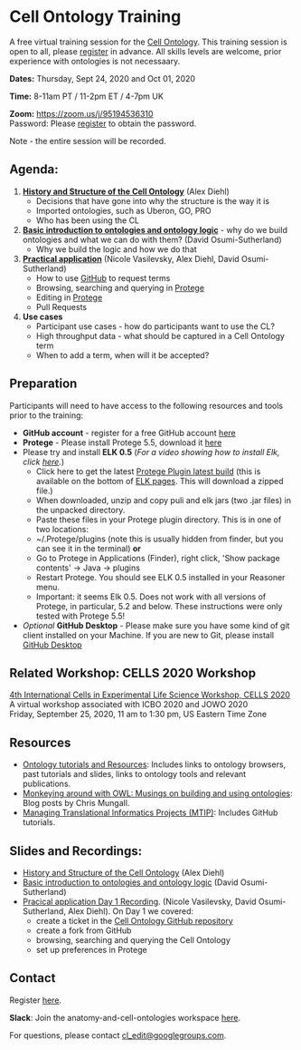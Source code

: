 # Cell Ontology Training

A free virtual training session for the [Cell Ontology](https://github.com/obophenotype/cell-ontology). This training session is open to all, please [register](https://docs.google.com/forms/d/e/1FAIpQLSdQud9QmKylV-6quqhWe6xIQxMu542qKqny3vOZRI9-XLreGA/viewform) in advance. All skills levels are welcome, prior experience with ontologies is not necessaary.

**Dates:**
Thursday, Sept 24, 2020 and Oct 01, 2020

**Time:**
8-11am PT / 11-2pm ET / 4-7pm UK

**Zoom:**
https://zoom.us/j/95194536310  
Password: Please [register](https://docs.google.com/forms/d/e/1FAIpQLSdQud9QmKylV-6quqhWe6xIQxMu542qKqny3vOZRI9-XLreGA/viewform) to obtain the password. 

Note - the entire session will be recorded.

## Agenda:

1. **[History and Structure of the Cell Ontology](https://drive.google.com/file/d/13Jxj36KLh5uQoD-vcIcZQnxZYzTWuWlX/view)** (Alex Diehl)
    - Decisions that have gone into why the structure is the way it is
    - Imported ontologies, such as Uberon, GO, PRO
    - Who has been using the CL
2.  **[Basic introduction to ontologies and ontology logic](https://docs.google.com/presentation/d/11WeCHCeGYSPEO7hUYFTdPivptxX4ajj5pVHDm24j4JA/edit?usp=sharing)** - why do we build ontologies and what we can do with them? (David Osumi-Sutherland)
    - Why we build the logic and how we do that
3. **[Practical application](https://docs.google.com/document/d/1owDKQjZG4MDrhQDAU9zjFjcxk9M0WAtXjsx38hR3T4w/edit?usp=sharing)** (Nicole Vasilevsky, Alex Diehl, David Osumi-Sutherland)
    - How to use [GitHub](https://github.com/obophenotype/cell-ontology/issues/) to request terms
    - Browsing, searching and querying in [Protege](https://protege.stanford.edu/)
    - Editing in [Protege](https://protege.stanford.edu/)
    - Pull Requests
    <!-- - Cell Ontology Practical Training materials are [here}(https://docs.google.com/document/d/1owDKQjZG4MDrhQDAU9zjFjcxk9M0WAtXjsx38hR3T4w/edit) -->
4. **Use cases**
    - Participant use cases - how do participants want to use the CL?
    - High throughput data - what should be captured in a Cell Ontology term
    - When to add a term, when will it be accepted?
    
## Preparation

Participants will need to have access to the following resources and tools prior to the training:
- **GitHub account** - register for a free GitHub account [here](https://github.com/join?ref_cta=Sign+up&ref_loc=header+logged+out&ref_page=%2F&source=header-home)
- **Protege** - Please install Protege 5.5, download it [here](https://protege.stanford.edu/)
- Please try and install **ELK 0.5** (_For a video showing how to install Elk, click [here](https://www.dropbox.com/s/n3td2n48xmwd3mj/Install_ELK_0.5.mov?dl=0)._) 
  - Click here to get the latest [Protege Plugin latest build](https://oss.sonatype.org/service/local/artifact/maven/content?r=snapshots&g=org.semanticweb.elk&a=elk-distribution-protege&e=zip&v=LATEST) (this is available on the bottom of [ELK pages](https://github.com/liveontologies/elk-reasoner/wiki/GettingElk). This will download a zipped file.)
  - When downloaded, unzip and copy puli and elk jars (two .jar files) in the unpacked directory.
  -  Paste these files in your Protege plugin directory. This is in one of two locations:
    - ~/.Protege/plugins (note this is usually hidden from finder, but you can see it in the terminal) **or**
    - Go to Protege in Applications (Finder), right click, 'Show package contents' -> Java -> plugins
  - Restart Protege. You should see ELK 0.5 installed in your Reasoner menu. 
  - Important: it seems Elk 0.5. Does not work with all versions of Protege, in particular, 5.2 and below. These instructions were only tested with Protege 5.5!
- _Optional_ **GitHub Desktop** - Please make sure you have some kind of git client installed on your Machine. If you are new to Git, please install [GitHub Desktop](https://desktop.github.com/)

## Related Workshop: CELLS 2020 Workshop

[4th International Cells in Experimental Life Science Workshop, CELLS 2020](https://sites.google.com/view/cells-2020-workshop/home)   
A virtual workshop associated with ICBO 2020 and JOWO 2020  
Friday, September 25, 2020, 11 am to 1:30 pm, US Eastern Time Zone  

## Resources

- [Ontology tutorials and Resources](https://tislab.org/ontologyResources.html): Includes links to ontology browsers, past tutorials and slides, links to ontology tools and relevant publications.
- [Monkeying around with OWL: Musings on building and using ontologies](https://douroucouli.wordpress.com/): Blog posts by Chris Mungall.
- [Managing Translational Informatics Projects (MTIP)](https://data2health.github.io/mtip-tutorial): Includes GitHub tutorials.

## Slides and Recordings:
- [History and Structure of the Cell Ontology](https://drive.google.com/file/d/13Jxj36KLh5uQoD-vcIcZQnxZYzTWuWlX/view) (Alex Diehl)
- [Basic introduction to ontologies and ontology logic](https://docs.google.com/presentation/d/11WeCHCeGYSPEO7hUYFTdPivptxX4ajj5pVHDm24j4JA/edit?usp=sharing) (David Osumi-Sutherland)
- [Pracical application Day 1 Recording](https://www.dropbox.com/s/355bgyzr03gpqrk/CellOntologyTraining_Day1_PracticalApplication_2020-09-24.mp4?dl=0). (Nicole Vasilevsky, David Osumi-Sutherland, Alex Diehl). On Day 1 we covered:
    - create a ticket in the [Cell Ontology GitHub repository]()
    - create a fork from GitHub
    - browsing, searching and querying the Cell Ontology
    - set up preferences in Protege

## Contact

Register [here](https://docs.google.com/forms/d/e/1FAIpQLSdQud9QmKylV-6quqhWe6xIQxMu542qKqny3vOZRI9-XLreGA/viewform).

**Slack**: Join the anatomy-and-cell-ontologies workspace [here](https://join.slack.com/t/anatomy-and-cell-onto/shared_invite/zt-h8mtt4s3-d4gymfzyflYJUE_K_IGnpw).

For questions, please contact cl_edit@googlegroups.com.

